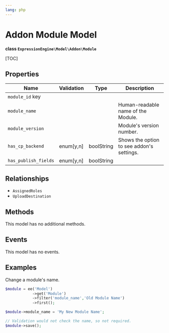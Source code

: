 ```yaml
---
lang: php
---
```


<!--
    This source file is part of the open source project
    ExpressionEngine User Guide (https://github.com/ExpressionEngine/ExpressionEngine-User-Guide)

    @link      https://expressionengine.com/
    @copyright Copyright (c) 2003-2022, Packet Tide, LLC (https://packettide.com)
    @license   https://expressionengine.com/license Licensed under Apache License, Version 2.0
-->

# Addon Module Model

**class `ExpressionEngine\Model\Addon\Module`**

[TOC]

## Properties

| Name                  | Validation    | Type       | Description |
| --------------------- | ------------- | ---------- | ----------- |
| `module_id` key       |               |            | |
| `module_name`         |               |            | Human-readable name of the Module. |
| `module_version`      |               |            | Module's version number. |
| `has_cp_backend`      | enum[y,n]     | boolString | Shows the option to see addon's settings. |
| `has_publish_fields`  | enum[y,n]     | boolString | |

## Relationships

- `AssignedRoles`
- `UploadDestination`

## Methods

This model has no additional methods.

## Events

This model has no events.

## Examples

Change a module's name.

```php
$module = ee('Model')
            ->get('Module')
            ->filter('module_name','Old Module Name')
            ->first();

$module->module_name = 'My New Module Name';

// Validation would not check the name, so not required.
$module->save();

```
